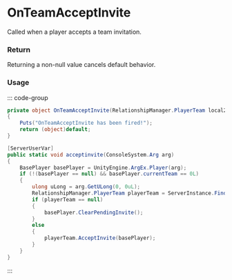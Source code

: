 # OnTeamAcceptInvite
<Badge type="info" text="Team"/>[<Badge type="danger" text="Carbon Compatible"/>](https://github.com/CarbonCommunity/Carbon)[<Badge type="warning" text="Oxide Compatible"/>](https://github.com/OxideMod/Oxide.Rust)
Called when a player accepts a team invitation.

### Return
Returning a non-null value cancels default behavior.

### Usage
::: code-group
```csharp [Example]
private object OnTeamAcceptInvite(RelationshipManager.PlayerTeam local2, BasePlayer local0)
{
	Puts("OnTeamAcceptInvite has been fired!");
	return (object)default;
}
```
```csharp [Source — Assembly-CSharp @ RelationshipManager]
[ServerUserVar]
public static void acceptinvite(ConsoleSystem.Arg arg)
{
	BasePlayer basePlayer = UnityEngine.ArgEx.Player(arg);
	if (!(basePlayer == null) && basePlayer.currentTeam == 0L)
	{
		ulong uLong = arg.GetULong(0, 0uL);
		RelationshipManager.PlayerTeam playerTeam = ServerInstance.FindTeam(uLong);
		if (playerTeam == null)
		{
			basePlayer.ClearPendingInvite();
		}
		else
		{
			playerTeam.AcceptInvite(basePlayer);
		}
	}
}

```
:::
